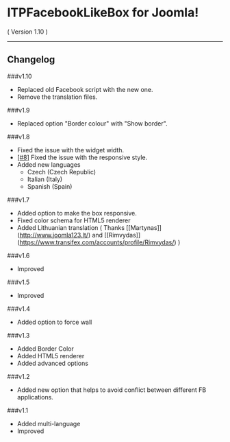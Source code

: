 ITPFacebookLikeBox for Joomla! 
==========================
( Version 1.10 )
- - -

Changelog
---------

###v1.10
* Replaced old Facebook script with the new one.
* Remove the translation files.

###v1.9
* Replaced option "Border colour" with "Show border".

###v1.8
* Fixed the issue with the widget width.
* [[#8]](https://github.com/ITPrism/ITPFacebookLikeBox/issues/8 "New responsive option not compatible with ITPShare and other third-party facebook plugins") Fixed the issue with the responsive style.
* Added new languages
    - Czech (Czech Republic)
    - Italian (Italy)
    - Spanish (Spain) 

###v1.7
* Added option to make the box responsive.
* Fixed color schema for HTML5 renderer
* Added Lithuanian translation ( Thanks [[Martynas]] (http://www.joomla123.lt/) and [[Rimvydas]] (https://www.transifex.com/accounts/profile/Rimvydas/) )

###v1.6
* Improved

###v1.5
* Improved

###v1.4
* Added option to force wall

###v1.3
* Added Border Color
* Added HTML5 renderer
* Added advanced options

###v1.2
* Added new option that helps to avoid conflict between different FB applications.

###v1.1
* Added multi-language
* Improved